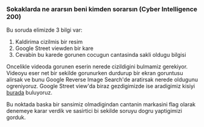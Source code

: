 ### Sokaklarda ne ararsın beni kimden sorarsın (Cyber Intelligence 200)

Bu soruda elimizde 3 bilgi var:
1. Kaldirima cizilmis bir resim
2. Google Street viewden bir kare
3. Cevabin bu karede gorunen cocugun cantasinda sakli oldugu bilgisi

Oncelikle videoda gorunen eserin nerede cizildigini bulmamiz gerekiyor. Videoyu eser net bir sekilde gorunurken durdurup bir ekran goruntusu alirsak ve bunu Google Reverse Image Search'de aratirsak nerede oldugunu ogreniyoruz. Google Street view'da biraz gezdigimizde ise aradigimiz kisiyi [burada](https://www.google.com.tr/maps/@52.0089208,4.363811,3a,25.9y,60.4h,69.48t/data=!3m6!1e1!3m4!1sm5hbY4RHRgQ_pngYZ2lxZw!2e0!7i13312!8i6656?hl=tr) buluyoruz.

Bu noktada baska bir sansimiz olmadigindan cantanin markasini flag olarak denemeye karar verdik ve sasirtici bi sekilde soruyu dogru yaptigimizi gorduk. 
